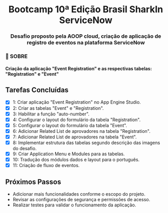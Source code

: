 <h1 align="center">
Bootcamp 10ª Edição Brasil
SharkIn ServiceNow
 <h3 align ="center" >Desafio proposto pela AOOP cloud, criação de aplicação de registro de eventos na plataforma ServiceNow</h3> 
</h1>

### 📕 SOBRE 
<h4>Criação da aplicação "Event Registration" e as respectivas tabelas: "Registration" e "Event"</h4>

## Tarefas Concluídas

- [x] 1: Criar aplicação "Event Registration" no App Engine Studio.
- [x] 2: Criar as tabelas "Event" e "Registration".
- [x] 3: Habilitar a função "auto-number".
- [x] 4: Configurar o layout do formulário da tabela "Registration".
- [x] 5: Configurar o layout do formulário da tabela "Event".
- [x] 6: Adicionar Related List de aprovadores na tabela "Registration".
- [x] 7: Adicionar Related List de aprovadores na tabela "Event".
- [x] 8: Implementar estrutura das tabelas segundo descrição das imagens do desafio.
- [x] 9: Criar Application Menu e Modules para as tabelas.
- [x] 10: Tradução dos módulos dados e layout para o português.
- [x] 11: Criação de fluxo de eventos.
## Próximos Passos

- Adicionar mais funcionalidades conforme o escopo do projeto.
- Revisar as configurações de segurança e permissões de acesso.
- Realizar testes para validar o funcionamento da aplicação.
